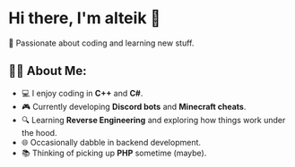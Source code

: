 # Hi there, I'm **alteik** 👋

🎯 Passionate about coding and learning new stuff.

## 👨‍💻 About Me:
- 💻 I enjoy coding in **C++** and **C#**.
- 🎮 Currently developing **Discord bots** and **Minecraft cheats**.
- 🔍 Learning **Reverse Engineering** and exploring how things work under the hood.
- 🌐 Occasionally dabble in backend development.
- 📚 Thinking of picking up **PHP** sometime (maybe).
